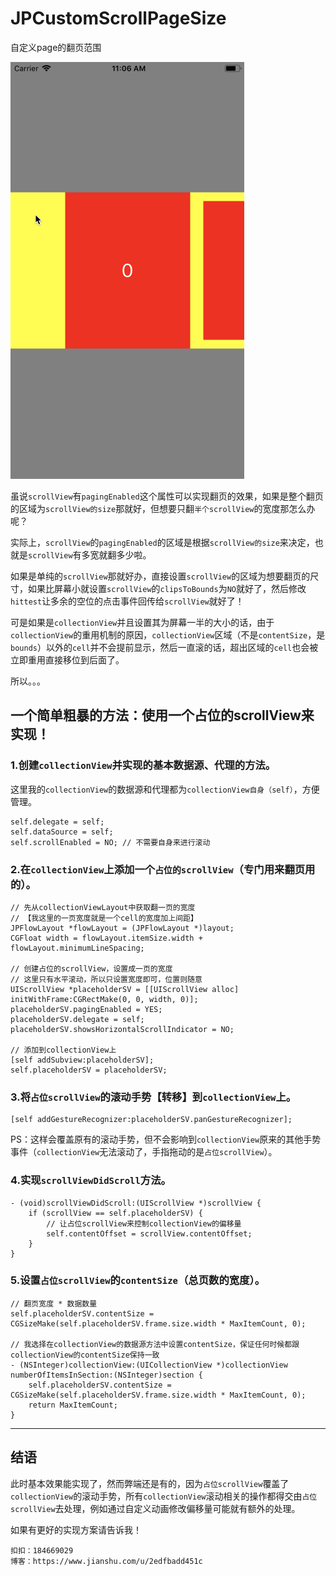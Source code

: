 # JPCustomScrollPageSize

自定义page的翻页范围


![image](https://github.com/Rogue24/JPCustomScrollPageSize/raw/master/Cover/UuLZJX3xlJ.gif)


虽说`scrollView`有`pagingEnabled`这个属性可以实现翻页的效果，如果是整个翻页的区域为`scrollView的size`那就好，但想要只翻`半个scrollView`的宽度那怎么办呢？

实际上，`scrollView`的`pagingEnabled`的区域是根据`scrollView的size`来决定，也就是`scrollView`有多宽就翻多少啦。

如果是单纯的`scrollView`那就好办，直接设置`scrollView`的区域为想要翻页的尺寸，如果比屏幕小就设置`scrollView`的`clipsToBounds`为`NO`就好了，然后修改`hittest`让多余的空位的点击事件回传给`scrollView`就好了！

可是如果是`collectionView`并且设置其为屏幕一半的大小的话，由于`collectionView`的重用机制的原因，`collectionView`区域（不是`contentSize`，是`bounds`）以外的`cell`并不会提前显示，然后一直滚的话，超出区域的`cell`也会被立即重用直接移位到后面了。

所以。。。


## 一个简单粗暴的方法：使用一个占位的scrollView来实现！

### 1.创建`collectionView`并实现的基本数据源、代理的方法。

这里我的`collectionView`的数据源和代理都为`collectionView自身（self）`，方便管理。

```obj
self.delegate = self;
self.dataSource = self;
self.scrollEnabled = NO; // 不需要自身来进行滚动
```

### 2.在`collectionView`上添加一个`占位的scrollView`（专门用来翻页用的）。

```obj
// 先从collectionViewLayout中获取翻一页的宽度
// 【我这里的一页宽度就是一个cell的宽度加上间距】
JPFlowLayout *flowLayout = (JPFlowLayout *)layout;
CGFloat width = flowLayout.itemSize.width + flowLayout.minimumLineSpacing;

// 创建占位的scrollView，设置成一页的宽度
// 这里只有水平滚动，所以只设置宽度即可，位置则随意
UIScrollView *placeholderSV = [[UIScrollView alloc] initWithFrame:CGRectMake(0, 0, width, 0)]; 
placeholderSV.pagingEnabled = YES;
placeholderSV.delegate = self;
placeholderSV.showsHorizontalScrollIndicator = NO;

// 添加到collectionView上
[self addSubview:placeholderSV];
self.placeholderSV = placeholderSV;
```
	
### 3.将`占位scrollView`的滚动手势【转移】到`collectionView`上。

```obj
[self addGestureRecognizer:placeholderSV.panGestureRecognizer];
```

PS：这样会覆盖原有的滚动手势，但不会影响到`collectionView`原来的其他手势事件（`collectionView`无法滚动了，手指拖动的是`占位scrollView`）。

### 4.实现`scrollViewDidScroll`方法。

```obj
- (void)scrollViewDidScroll:(UIScrollView *)scrollView {
    if (scrollView == self.placeholderSV) {
        // 让占位scrollView来控制collectionView的偏移量
        self.contentOffset = scrollView.contentOffset;
    }
}
```

### 5.设置`占位scrollView`的`contentSize`（总页数的宽度）。

```obj
// 翻页宽度 * 数据数量 
self.placeholderSV.contentSize = CGSizeMake(self.placeholderSV.frame.size.width * MaxItemCount, 0);

// 我选择在collectionView的数据源方法中设置contentSize，保证任何时候都跟collectionView的contentSize保持一致
- (NSInteger)collectionView:(UICollectionView *)collectionView numberOfItemsInSection:(NSInteger)section {
    self.placeholderSV.contentSize = CGSizeMake(self.placeholderSV.frame.size.width * MaxItemCount, 0); 
    return MaxItemCount;
}
```

---

## 结语

此时基本效果能实现了，然而弊端还是有的，因为`占位scrollView`覆盖了`collectionView`的滚动手势，所有`collectionView`滚动相关的操作都得交由`占位scrollView`去处理，例如通过自定义动画修改偏移量可能就有额外的处理。

如果有更好的实现方案请告诉我！

	扣扣：184669029
	博客：https://www.jianshu.com/u/2edfbadd451c
